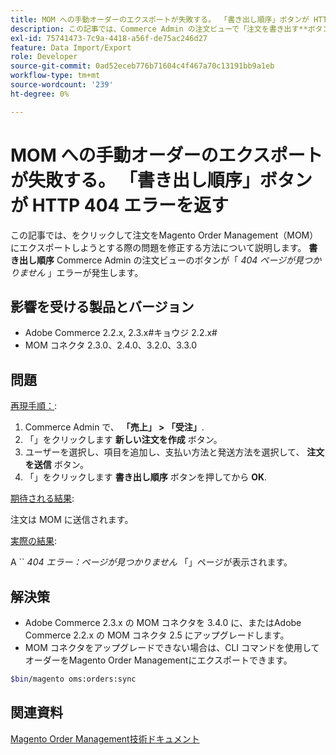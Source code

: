 ```yaml
---
title: MOM への手動オーダーのエクスポートが失敗する。 「書き出し順序」ボタンが HTTP 404 エラーを返す
description: この記事では、Commerce Admin の注文ビューで「注文を書き出す**ボタンをクリックして注文をMagento Order Management（MOM）に書き出そうとすると**「*404 Page Not Found*」エラーが返される問題を修正する方法を説明します。
exl-id: 75741473-7c9a-4418-a56f-de75ac246d27
feature: Data Import/Export
role: Developer
source-git-commit: 0ad52eceb776b71604c4f467a70c13191bb9a1eb
workflow-type: tm+mt
source-wordcount: '239'
ht-degree: 0%

---
```


# MOM への手動オーダーのエクスポートが失敗する。 「書き出し順序」ボタンが HTTP 404 エラーを返す

この記事では、をクリックして注文をMagento Order Management（MOM）にエクスポートしようとする際の問題を修正する方法について説明します。 **書き出し順序** Commerce Admin の注文ビューのボタンが「 *404 ページが見つかりません* 」エラーが発生します。

## 影響を受ける製品とバージョン

* Adobe Commerce 2.2.x, 2.3.x#キョウジ 2.2.x#
* MOM コネクタ 2.3.0、2.4.0、3.2.0、3.3.0

## 問題

<u>再現手順：</u>:

1. Commerce Admin で、 **「売上」 > 「受注」**.
1. 「」をクリックします **新しい注文を作成** ボタン。
1. ユーザーを選択し、項目を追加し、支払い方法と発送方法を選択して、 **注文を送信** ボタン。
1. 「」をクリックします **書き出し順序** ボタンを押してから **OK**.

<u>期待される結果</u>:

注文は MOM に送信されます。

<u>実際の結果</u>:

A `` *404 エラー：ページが見つかりません* 「」ページが表示されます。

## 解決策

* Adobe Commerce 2.3.x の MOM コネクタを 3.4.0 に、またはAdobe Commerce 2.2.x の MOM コネクタ 2.5 にアップグレードします。
* MOM コネクタをアップグレードできない場合は、CLI コマンドを使用してオーダーをMagento Order Managementにエクスポートできます。

```bash
$bin/magento oms:orders:sync
```

## 関連資料

[Magento Order Management技術ドキュメント](https://omsdocs.magento.com/en/)
